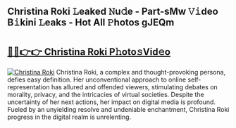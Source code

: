 ## Christina Roki 𝙻eaked 𝙽u𝚍e - Part-sMw 𝚅𝚒deo B𝚒kini 𝙻eaks - Hot All 𝙿hotos gJEQm

# <h2><a href="http://ld3wgr.urlbe.top/?page=Christina+Roki">🔗🔗👉👉 Christina Roki P𝚑oto𝚜Vid𝚎o</a></h2>

[![Christina Roki](https://i.imgur.com/eBuTRDB.gif)](http://ld3wgr.urlbe.top/?page=Christina+Roki)
Christina Roki, a complex and thought-provoking persona, defies easy definition. Her unconventional approach to online self-representation has allured and offended viewers, stimulating debates on morality, privacy, and the intricacies of virtual societies. Despite the uncertainty of her next actions, her impact on digital media is profound. Fueled by an unyielding resolve and undeniable enchantment, Christina Roki progress in the digital realm is unrelenting.
